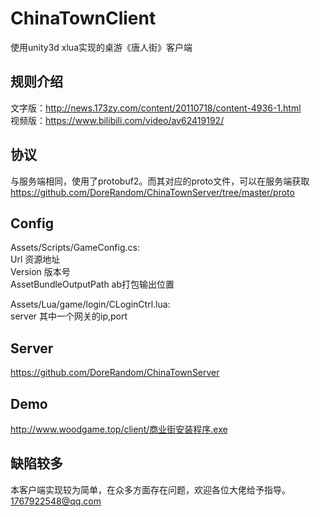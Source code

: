 # ChinaTownClient
使用unity3d xlua实现的桌游《唐人街》客户端

## 规则介绍
文字版：http://news.173zy.com/content/20110718/content-4936-1.html<br>
视频版：https://www.bilibili.com/video/av62419192/<br>

## 协议
与服务端相同，使用了protobuf2。而其对应的proto文件，可以在服务端获取<br>
https://github.com/DoreRandom/ChinaTownServer/tree/master/proto<br>

## Config
Assets/Scripts/GameConfig.cs:<br>
Url 资源地址<br>
Version 版本号<br>
AssetBundleOutputPath ab打包输出位置<br>

Assets/Lua/game/login/CLoginCtrl.lua:<br>
server 其中一个网关的ip,port<br>
## Server
https://github.com/DoreRandom/ChinaTownServer

## Demo
http://www.woodgame.top/client/商业街安装程序.exe

## 缺陷较多
本客户端实现较为简单，在众多方面存在问题，欢迎各位大佬给予指导。1767922548@qq.com